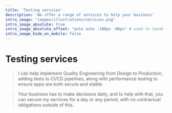 ```yaml
---
title: 'Testing services'
description: 'We offer a range of services to help your business'
intro_image: "images/illustrations/services.png"
intro_image_absolute: true
intro_image_absolute_offset: "auto auto -100px -80px" # used to tweak the positioning of the absolute image if enabled above
intro_image_hide_on_mobile: false
---
```


# Testing services

> I can help implement Quality Engineering from Design to Production, adding tests to CI/CD pipelines, along with performance testing to ensure apps are both secure and stable.

> Your business has to make decisions daily, and to help with that, you can secure my services for a day or any period, with no contractual obligations outside of this.